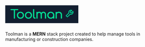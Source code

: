 # <img src="https://github.com/Klewiu/Toolman/blob/master/frontend/src/Logo_Toolman.PNG" />
Toolman is a **MERN** stack project created to help manage tools in manufacturing or construction companies.
